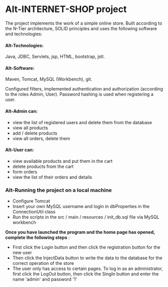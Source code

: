 # Alt-INTERNET-SHOP project

The project implements the work of a simple online store. 
Built according to the N-Tier architecture, SOLID principles and uses the 
following software and technologies:

#### Alt-Technologies:
Java, JDBC, Servlets, 
jsp, HTML, bootstrap, jstl.

#### Alt-Software: 
Maven, Tomcat, 
MySQL (Workbench), git.

Configured filters, implemented authentication and authorization 
(according to the roles Admin, User). 
Password hashing is used when registering a user.

#### Alt-Admin can:
* view the list of registered users and delete them from the database
* view all products
* add / delete products
* view all orders, delete them 

#### Alt-User can:
* view available products and put them in the cart
* delete products from the cart 
* form orders 
* view the list of their orders and details

### Alt-Running the project on a local machine
* Configure Tomcat
* Insert your own MySQL username and login in dbProperties in the ConnectionUtil class
* Run the scripts in the src / main / resources / init_db.sql file via MySQL workbench

**Once you have launched the program and the home page has opened, complete the following steps** :

* First click the Login button and then click the registration button for the new user
* Then click the InjectData button to write the data to the database for the correct 
  operation of the store
* The user only has access to certain pages. To log in as an administrator, first click the LogOut button,
  then click the SingIn button and enter the name 'admin' and password '1'